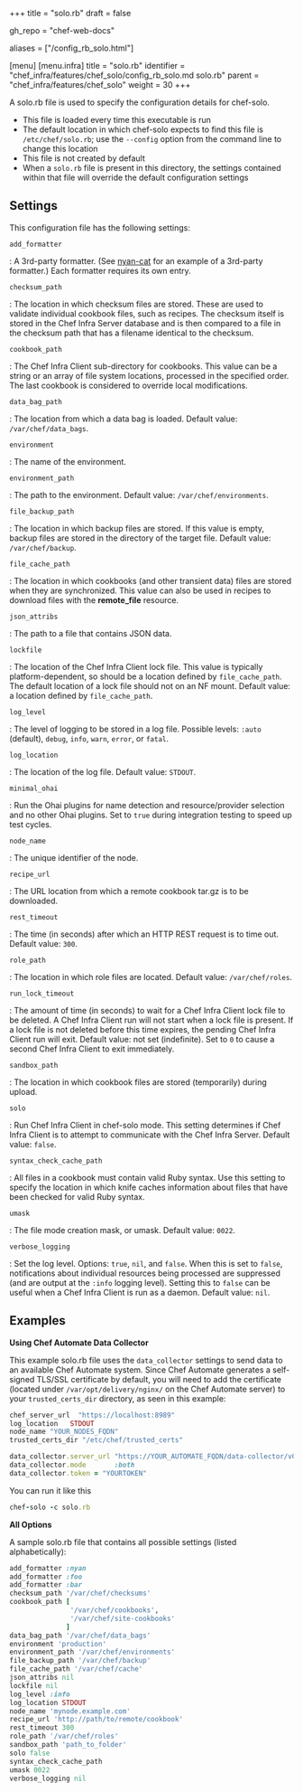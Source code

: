 +++
title = "solo.rb"
draft = false

gh_repo = "chef-web-docs"

aliases = ["/config_rb_solo.html"]

[menu]
  [menu.infra]
    title = "solo.rb"
    identifier = "chef_infra/features/chef_solo/config_rb_solo.md solo.rb"
    parent = "chef_infra/features/chef_solo"
    weight = 30
+++

A solo.rb file is used to specify the configuration details for
chef-solo.

- This file is loaded every time this executable is run
- The default location in which chef-solo expects to find this file is
    `/etc/chef/solo.rb`; use the `--config` option from the command line
    to change this location
- This file is not created by default
- When a `solo.rb` file is present in this directory, the settings
    contained within that file will override the default configuration
    settings

## Settings

This configuration file has the following settings:

`add_formatter`

:   A 3rd-party formatter. (See
    [nyan-cat](https://github.com/andreacampi/nyan-cat-chef-formatter)
    for an example of a 3rd-party formatter.) Each formatter requires
    its own entry.

`checksum_path`

:   The location in which checksum files are stored. These are used to
    validate individual cookbook files, such as recipes. The checksum
    itself is stored in the Chef Infra Server database and is then
    compared to a file in the checksum path that has a filename
    identical to the checksum.

`cookbook_path`

:   The Chef Infra Client sub-directory for cookbooks. This value can be
    a string or an array of file system locations, processed in the
    specified order. The last cookbook is considered to override local
    modifications.

`data_bag_path`

:   The location from which a data bag is loaded. Default value:
    `/var/chef/data_bags`.

`environment`

:   The name of the environment.

`environment_path`

:   The path to the environment. Default value:
    `/var/chef/environments`.

`file_backup_path`

:   The location in which backup files are stored. If this value is
    empty, backup files are stored in the directory of the target file.
    Default value: `/var/chef/backup`.

`file_cache_path`

:   The location in which cookbooks (and other transient data) files are
    stored when they are synchronized. This value can also be used in
    recipes to download files with the **remote_file** resource.

`json_attribs`

:   The path to a file that contains JSON data.

`lockfile`

:   The location of the Chef Infra Client lock file. This value is
    typically platform-dependent, so should be a location defined by
    `file_cache_path`. The default location of a lock file should not on
    an NF mount. Default value: a location defined by `file_cache_path`.

`log_level`

:   The level of logging to be stored in a log file. Possible levels:
    `:auto` (default), `debug`, `info`, `warn`, `error`, or `fatal`.

`log_location`

:   The location of the log file. Default value: `STDOUT`.

`minimal_ohai`

:   Run the Ohai plugins for name detection and resource/provider
    selection and no other Ohai plugins. Set to `true` during
    integration testing to speed up test cycles.

`node_name`

:   The unique identifier of the node.

`recipe_url`

:   The URL location from which a remote cookbook tar.gz is to be
    downloaded.

`rest_timeout`

:   The time (in seconds) after which an HTTP REST request is to time
    out. Default value: `300`.

`role_path`

:   The location in which role files are located. Default value:
    `/var/chef/roles`.

`run_lock_timeout`

:   The amount of time (in seconds) to wait for a Chef Infra Client lock
    file to be deleted. A Chef Infra Client run will not start when a
    lock file is present. If a lock file is not deleted before this time
    expires, the pending Chef Infra Client run will exit. Default value:
    not set (indefinite). Set to `0` to cause a second Chef Infra Client
    to exit immediately.

`sandbox_path`

:   The location in which cookbook files are stored (temporarily) during
    upload.

`solo`

:   Run Chef Infra Client in chef-solo mode. This setting determines if
    Chef Infra Client is to attempt to communicate with the Chef Infra
    Server. Default value: `false`.

`syntax_check_cache_path`

:   All files in a cookbook must contain valid Ruby syntax. Use this
    setting to specify the location in which knife caches information
    about files that have been checked for valid Ruby syntax.

`umask`

:   The file mode creation mask, or umask. Default value: `0022`.

`verbose_logging`

:   Set the log level. Options: `true`, `nil`, and `false`. When this is
    set to `false`, notifications about individual resources being
    processed are suppressed (and are output at the `:info` logging
    level). Setting this to `false` can be useful when a Chef Infra
    Client is run as a daemon. Default value: `nil`.

## Examples

**Using Chef Automate Data Collector**

This example solo.rb file uses the `data_collector` settings to send
data to an available Chef Automate system. Since Chef Automate generates
a self-signed TLS/SSL certificate by default, you will need to add the
certificate (located under `/var/opt/delivery/nginx/` on the Chef
Automate server) to your `trusted_certs_dir` directory, as seen in this
example:

```ruby
chef_server_url  "https://localhost:8989"
log_location   STDOUT
node_name "YOUR_NODES_FQDN"
trusted_certs_dir "/etc/chef/trusted_certs"

data_collector.server_url "https://YOUR_AUTOMATE_FQDN/data-collector/v0"
data_collector.mode       :both
data_collector.token = "YOURTOKEN"
```

You can run it like this

```ruby
chef-solo -c solo.rb
```

**All Options**

A sample solo.rb file that contains all possible settings (listed
alphabetically):

```ruby
add_formatter :nyan
add_formatter :foo
add_formatter :bar
checksum_path '/var/chef/checksums'
cookbook_path [
               '/var/chef/cookbooks',
               '/var/chef/site-cookbooks'
              ]
data_bag_path '/var/chef/data_bags'
environment 'production'
environment_path '/var/chef/environments'
file_backup_path '/var/chef/backup'
file_cache_path '/var/chef/cache'
json_attribs nil
lockfile nil
log_level :info
log_location STDOUT
node_name 'mynode.example.com'
recipe_url 'http://path/to/remote/cookbook'
rest_timeout 300
role_path '/var/chef/roles'
sandbox_path 'path_to_folder'
solo false
syntax_check_cache_path
umask 0022
verbose_logging nil
```
